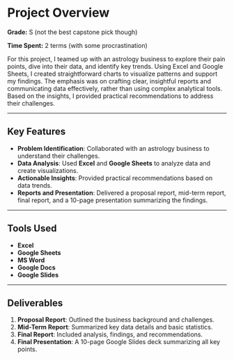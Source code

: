 # Project Overview 

**Grade:** S (not the best capstone pick though)

**Time Spent:** 2 terms (with some procrastination)  

For this project, I teamed up with an astrology business to explore their pain points, dive into their data, and identify key trends. Using Excel and Google Sheets, I created straightforward charts to visualize patterns and support my findings. The emphasis was on crafting clear, insightful reports and communicating data effectively, rather than using complex analytical tools. Based on the insights, I provided practical recommendations to address their challenges.

---

## Key Features
- **Problem Identification**: Collaborated with an astrology business to understand their challenges.
- **Data Analysis**: Used **Excel** and **Google Sheets** to analyze data and create visualizations.
- **Actionable Insights**: Provided practical recommendations based on data trends.
- **Reports and Presentation**: Delivered a proposal report, mid-term report, final report, and a 10-page presentation summarizing the findings.

---

## Tools Used
- **Excel** 
- **Google Sheets** 
- **MS Word** 
- **Google Docs** 
- **Google Slides** 

---

## Deliverables
1. **Proposal Report**: Outlined the business background and challenges.
2. **Mid-Term Report**: Summarized key data details and basic statistics.
3. **Final Report**: Included analysis, findings, and recommendations.
4. **Final Presentation**: A 10-page Google Slides deck summarizing all key points.
